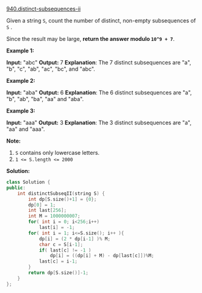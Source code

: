 [940.distinct-subsequences-ii](https://leetcode.com/problems/distinct-subsequences-ii/)  

Given a string `S`, count the number of distinct, non-empty subsequences of `S` .

Since the result may be large, **return the answer modulo `10^9 + 7`**.

**Example 1:**

**Input:** "abc"
**Output:** 7
**Explanation**: The 7 distinct subsequences are "a", "b", "c", "ab", "ac", "bc", and "abc".

**Example 2:**

**Input:** "aba"
**Output:** 6 **Explanation**: The 6 distinct subsequences are "a", "b", "ab", "ba", "aa" and "aba".

**Example 3:**

**Input:** "aaa"
**Output:** 3 **Explanation**: The 3 distinct subsequences are "a", "aa" and "aaa".

**Note:**

1.  `S` contains only lowercase letters.
2.  `1 <= S.length <= 2000`  



**Solution:**  

```cpp
class Solution {
public:
    int distinctSubseqII(string S) {
        int dp[S.size()+1] = {0};
        dp[0] = 1;
        int last[256];
        int M = 1000000007;
        for( int i = 0; i<256;i++)
            last[i] = -1;
        for( int i = 1; i<=S.size(); i++ ){
            dp[i] = (2 * dp[i-1] )% M;
            char c = S[i-1];
            if( last[c] != -1 )
                dp[i] = ((dp[i] + M) - dp[last[c]])%M;
            last[c] = i-1;
        }
        return dp[S.size()]-1;
    }
};
```
      